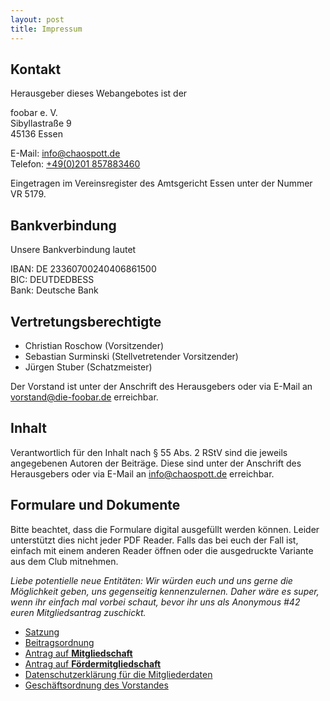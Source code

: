```yaml
---
layout: post
title: Impressum
---
```


## Kontakt

Herausgeber dieses Webangebotes ist der

foobar e. V.  
Sibyllastraße 9  
45136 Essen  

E-Mail:   <info@chaospott.de>  
Telefon:  [+49(0)201 857883460](tel:+49201857883460)  

Eingetragen im Vereinsregister des Amtsgericht Essen unter der Nummer VR 5179.

## Bankverbindung

Unsere Bankverbindung lautet

IBAN: DE 23360700240406861500  
BIC: DEUTDEDBESS  
Bank: Deutsche Bank

## Vertretungsberechtigte

- Christian Roschow (Vorsitzender)
- Sebastian Surminski (Stellvetretender Vorsitzender)
- Jürgen Stuber (Schatzmeister)

Der Vorstand ist unter der Anschrift des Herausgebers oder via E-Mail an <vorstand@die-foobar.de> erreichbar.

## Inhalt

Verantwortlich für den Inhalt nach § 55 Abs. 2 RStV sind die jeweils angegebenen Autoren der Beiträge. Diese sind unter der Anschrift des Herausgebers oder via E-Mail an <info@chaospott.de> erreichbar.

## Formulare und Dokumente

Bitte beachtet, dass die Formulare digital ausgefüllt werden können. Leider unterstützt dies nicht jeder PDF Reader. Falls das bei euch der Fall ist, einfach mit einem anderen Reader öffnen oder die ausgedruckte Variante aus dem Club mitnehmen.

*Liebe potentielle neue Entitäten: Wir würden euch und uns gerne die Möglichkeit geben, uns gegenseitig kennenzulernen. Daher wäre es super, wenn ihr einfach mal vorbei schaut, bevor ihr uns als Anonymous #42 euren Mitgliedsantrag zuschickt.*

- [Satzung](https://documents.chaospott.de/satzung.pdf)
- [Beitragsordnung](https://documents.chaospott.de/beitragsordnung.pdf)
- [Antrag auf **Mitgliedschaft**](https://documents.chaospott.de/mitgliedsantrag.pdf)
- [Antrag auf **Fördermitgliedschaft**](https://documents.chaospott.de/foerdermitgliedschaft.pdf)
- [Datenschutzerklärung für die Mitgliederdaten](https://documents.chaospott.de/datenschutzerklaerung.pdf)
- [Geschäftsordnung des Vorstandes](https://documents.chaospott.de/geschaeftsordnung_vorstand.pdf)
